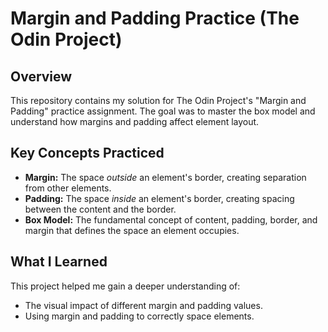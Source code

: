 # Margin and Padding Practice (The Odin Project)

## Overview

This repository contains my solution for The Odin Project's "Margin and Padding" practice assignment.  The goal was to master the box model and understand how margins and padding affect element layout.

## Key Concepts Practiced

*   **Margin:** The space *outside* an element's border, creating separation from other elements.
*   **Padding:** The space *inside* an element's border, creating spacing between the content and the border.
*   **Box Model:** The fundamental concept of content, padding, border, and margin that defines the space an element occupies.

## What I Learned

This project helped me gain a deeper understanding of:

*   The visual impact of different margin and padding values.
*   Using margin and padding to correctly space elements.